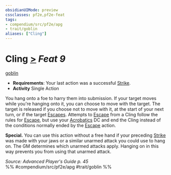 ```yaml
---
obsidianUIMode: preview
cssclasses: pf2e,pf2e-feat
tags:
- compendium/src/pf2e/apg
- trait/goblin
aliases: ["Cling"]
---
```

# Cling  [>](rules/core-rulebook/chapter-9-playing-the-game.md#Actions "Single Action") *Feat 9*  
[goblin](rules/traits/goblin.md "Goblin Ancestry & Heritage Trait")  

- **Requirements**: Your last action was a successful [Strike](rules/actions/strike.md).
- **Activity** Single Action

You hang onto a foe to harry them into submission. If your target moves while you're hanging onto it, you can choose to move with the target. The target is released if you choose not to move with it, at the start of your next turn, or if the target [Escapes](rules/actions/escape.md). Attempts to [Escape](rules/actions/escape.md) from a Cling follow the rules for [Escape](rules/actions/escape.md), but use your [Acrobatics](compendium/skills.md#Acrobatics) DC and end the Cling instead of the conditions normally ended by the [Escape](rules/actions/escape.md) action.

**Special.** You can use this action without a free hand if your preceding [Strike](rules/actions/strike.md) was made with your jaws or a similar unarmed attack you could use to hang on. The GM determines which unarmed attacks apply. Hanging on in this way prevents you from using that unarmed attack.

*Source: Advanced Player's Guide p. 45*  
%% #compendium/src/pf2e/apg #trait/goblin %%